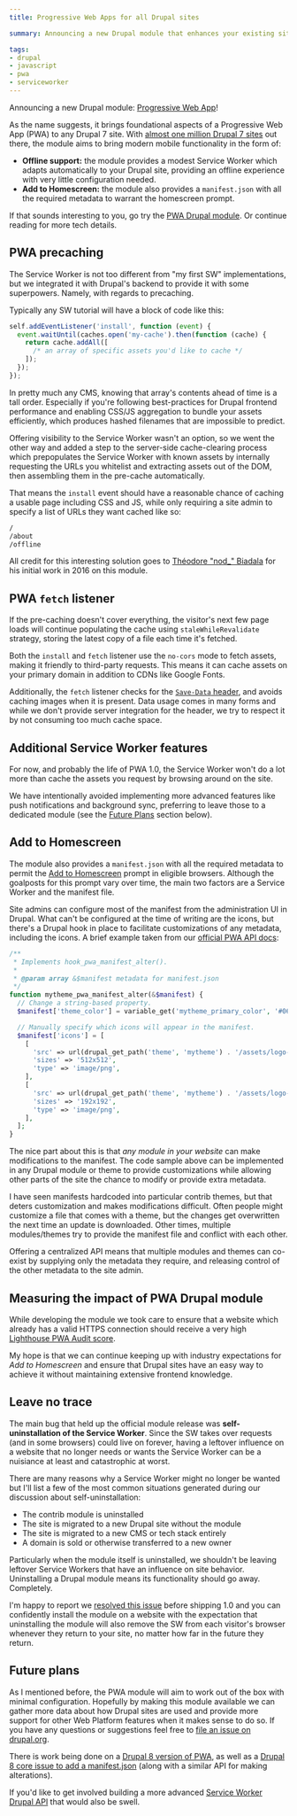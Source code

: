 ```yaml
---
title: Progressive Web Apps for all Drupal sites

summary: Announcing a new Drupal module that enhances your existing site with drop-in support for Progressive Web App functionality.

tags:
- drupal
- javascript
- pwa
- serviceworker
---
```


Announcing a new Drupal module: [Progressive Web App](https://www.drupal.org/project/pwa)!

As the name suggests, it brings foundational aspects of a Progressive Web App (PWA) to any Drupal 7 site. With [almost one million Drupal 7 sites](https://www.drupal.org/project/usage/drupal) out there, the module aims to bring modern mobile functionality in the form of:

* **Offline support:** the module provides a modest Service Worker which adapts automatically to your Drupal site, providing an offline experience with very little configuration needed.
* **Add to Homescreen:** the module also provides a `manifest.json` with all the required metadata to warrant the homescreen prompt.

If that sounds interesting to you, go try the [PWA Drupal module](https://www.drupal.org/project/pwa). Or continue reading for more tech details.


## PWA precaching

The Service Worker is not too different from "my first SW" implementations, but we integrated it with Drupal's backend to provide it with some superpowers. Namely, with regards to precaching.

Typically any SW tutorial will have a block of code like this:

```js
self.addEventListener('install', function (event) {
  event.waitUntil(caches.open('my-cache').then(function (cache) {
    return cache.addAll([
      /* an array of specific assets you'd like to cache */
    ]);
  });
});
```

In pretty much any CMS, knowing that array's contents ahead of time is a tall order. Especially if you're following best-practices for Drupal frontend performance and enabling CSS/JS aggregation to bundle your assets efficiently, which produces hashed filenames that are impossible to predict. 

Offering visibility to the Service Worker wasn't an option, so we went the other way and added a step to the server-side cache-clearing process which prepopulates the Service Worker with known assets by internally requesting the URLs you whitelist and extracting assets out of the DOM, then assembling them in the pre-cache automatically.

That means the `install` event should have a reasonable chance of caching a  usable page including CSS and JS, while only requiring a site admin to specify a list of URLs they want cached like so:

```sh
/
/about
/offline
```

All credit for this interesting solution goes to [Théodore "nod_" Biadala](https://read.theodoreb.net/2016/progressive-web-apps-for-the-masses.html) for his initial work in 2016 on this module.

## PWA `fetch` listener

If the pre-caching doesn't cover everything, the visitor's next few page loads will continue populating the cache using `staleWhileRevalidate` strategy, storing the latest copy of a file each time it's fetched.

Both the `install` and `fetch` listener use the `no-cors` mode to fetch assets, making it friendly to third-party requests. This means it can cache assets on your primary domain in addition to CDNs like Google Fonts.

Additionally, the `fetch` listener checks for the [`Save-Data` header](https://wicg.github.io/netinfo/#save-data-request-header-field), and avoids caching images when it is present. Data usage comes in many forms and while we don't provide server integration for the header, we try to respect it by not consuming too much cache space.


## Additional Service Worker features

For now, and probably the life of PWA 1.0, the Service Worker won't do a lot more than cache the assets you request by browsing around on the site.

We have intentionally avoided implementing more advanced features like push notifications and background sync, preferring to leave those to a dedicated module (see the [Future Plans](#future-plans) section below).


## Add to Homescreen

The module also provides a `manifest.json` with all the required metadata to permit the [Add to Homescreen](https://developer.mozilla.org/en-US/Apps/Progressive/Add_to_home_screen) prompt in eligible browsers. Although the goalposts for this prompt vary over time, the main two factors are a Service Worker and the manifest file.

Site admins can configure most of the manifest from the administration UI in Drupal. What can't be configured at the time of writing are the icons, but there's a Drupal hook in place to facilitate customizations of any metadata, including the icons. A brief example taken from our [official PWA API docs](https://cgit.drupalcode.org/pwa/tree/pwa.api.php?h=7.x-1.x):

```php
/**
 * Implements hook_pwa_manifest_alter().
 *
 * @param array &$manifest metadata for manifest.json
 */
function mytheme_pwa_manifest_alter(&$manifest) {
  // Change a string-based property.
  $manifest['theme_color'] = variable_get('mytheme_primary_color', '#0678BE');

  // Manually specify which icons will appear in the manifest.
  $manifest['icons'] = [
    [
      'src' => url(drupal_get_path('theme', 'mytheme') . '/assets/logo-512.png'),
      'sizes' => '512x512',
      'type' => 'image/png',
    ],
    [
      'src' => url(drupal_get_path('theme', 'mytheme') . '/assets/logo-192.png'),
      'sizes' => '192x192',
      'type' => 'image/png',
    ],
  ];
}
```

The nice part about this is that _any module in your website_ can make modifications to the manifest. The code sample above can be implemented in any Drupal module or theme to provide customizations while allowing other parts of the site the chance to modify or provide extra metadata.

I have seen manifests hardcoded into particular contrib themes, but that deters customization and makes modifications difficult. Often people might customize a file that comes with a theme, but the changes get overwritten the next time an update is downloaded. Other times, multiple modules/themes try to provide the manifest file and conflict with each other.

Offering a centralized API means that multiple modules and themes can co-exist by supplying only the metadata they require, and releasing control of the other metadata to the site admin.


## Measuring the impact of PWA Drupal module

While developing the module we took care to ensure that a website which already has a valid HTTPS connection should receive a very high [Lighthouse PWA Audit score](https://developers.google.com/web/tools/lighthouse/).

My hope is that we can continue keeping up with industry expectations for _Add to Homescreen_ and ensure that Drupal sites have an easy way to achieve it without maintaining extensive frontend knowledge.


## Leave no trace

The main bug that held up the official module release was **self-uninstallation of the Service Worker**. Since the SW takes over requests (and in some browsers) could live on forever, having a leftover influence on a website that no longer needs or wants the Service Worker can be a nuisiance at least and catastrophic at worst.

There are many reasons why a Service Worker might no longer be wanted but I'll list a few of the most common situations generated during our discussion about self-uninstallation:

* The contrib module is uninstalled
* The site is migrated to a new Drupal site without the module
* The site is migrated to a new CMS or tech stack entirely
* A domain is sold or otherwise transferred to a new owner

Particularly when the module itself is uninstalled, we shouldn't be leaving leftover Service Workers that have an influence on site behavior. Uninstalling a Drupal module means its functionality should go away. Completely.

I'm happy to report we [resolved this issue](https://www.drupal.org/project/pwa/issues/2913023) before shipping 1.0 and you can confidently install the module on a website with the expectation that uninstalling the module will also remove the SW from each visitor's browser whenever they return to your site, no matter how far in the future they return.


## Future plans

As I mentioned before, the PWA module will aim to work out of the box with minimal configuration. Hopefully by making this module available we can gather more data about how Drupal sites are used and provide more support for other Web Platform features when it makes sense to do so. If you have any questions or suggestions feel free to [file an issue on drupal.org](https://www.drupal.org/project/issues/pwa?text=&status=Open&priorities=All&categories=All&version=7.x&component=All).

There is work being done on a [Drupal 8 version of PWA](https://www.drupal.org/project/issues/pwa?text=&status=Open&priorities=All&categories=All&version=8.x&component=All), as well as a [Drupal 8 core issue to add a manifest.json](https://www.drupal.org/project/drupal/issues/2698127) (along with a similar API for making alterations).

If you'd like to get involved building a more advanced [Service Worker Drupal API](https://www.drupal.org/project/serviceworker) that would also be swell.
